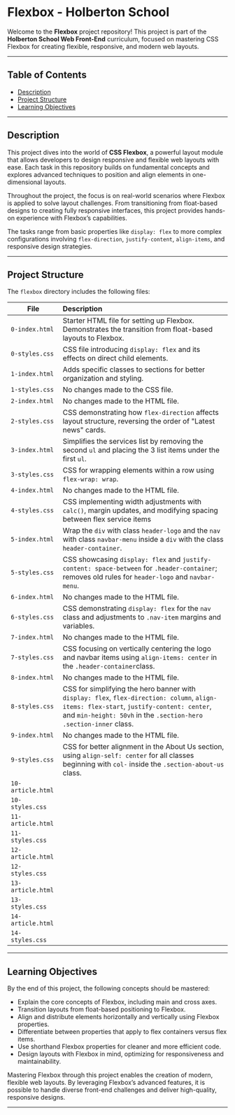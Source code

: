 # Flexbox - Holberton School

Welcome to the **Flexbox** project repository! This project is part of the **Holberton School Web Front-End** curriculum, focused on mastering CSS Flexbox for creating flexible, responsive, and modern web layouts.

---

## Table of Contents

- [Description](#description)
- [Project Structure](#project-structure)
- [Learning Objectives](#learning-objectives)

---

## Description

This project dives into the world of **CSS Flexbox**, a powerful layout module that allows developers to design responsive and flexible web layouts with ease. Each task in this repository builds on fundamental concepts and explores advanced techniques to position and align elements in one-dimensional layouts.

Throughout the project, the focus is on real-world scenarios where Flexbox is applied to solve layout challenges. From transitioning from float-based designs to creating fully responsive interfaces, this project provides hands-on experience with Flexbox’s capabilities.

The tasks range from basic properties like `display: flex` to more complex configurations involving `flex-direction`, `justify-content`, `align-items`, and responsive design strategies.

---

## Project Structure

The `flexbox` directory includes the following files:

| File              | Description                                                  |
| ----------------- | :----------------------------------------------------------- |
| `0-index.html`    | Starter HTML file for setting up Flexbox. Demonstrates the transition from float-based layouts to Flexbox. |
| `0-styles.css`    | CSS file introducing `display: flex` and its effects on direct child elements. |
| `1-index.html`    | Adds specific classes to sections for better organization and styling. |
| `1-styles.css`    | No changes made to the CSS file.                             |
| `2-index.html`    | No changes made to the HTML file.                            |
| `2-styles.css`    | CSS demonstrating how `flex-direction` affects layout structure, reversing the order of "Latest news" cards. |
| `3-index.html`    | Simplifies the services list by removing the second `ul` and placing the 3 list items under the first `ul`. |
| `3-styles.css`    | CSS for wrapping elements within a row using `flex-wrap: wrap`. |
| `4-index.html`    | No changes made to the HTML file.                            |
| `4-styles.css`    | CSS implementing width adjustments with `calc()`, margin updates, and modifying spacing between flex service items |
| `5-index.html`    | Wrap the `div` with class `header-logo` and the `nav` with class `navbar-menu` inside a `div` with the class `header-container`. |
| `5-styles.css`    | CSS showcasing `display: flex` and `justify-content: space-between` for `.header-container`; removes old rules for `header-logo` and `navbar-menu`. |
| `6-index.html`    | No changes made to the HTML file.                            |
| `6-styles.css`    | CSS demonstrating `display: flex` for the `nav` class and adjustments to `.nav-item` margins and variables. |
| `7-index.html`    | No changes made to the HTML file.                            |
| `7-styles.css`    | CSS focusing on vertically centering the logo and navbar items using `align-items: center` in the `.header-container`class. |
| `8-index.html`    | No changes made to the HTML file.                            |
| `8-styles.css`    | CSS for simplifying the hero banner with `display: flex`, `flex-direction: column`, `align-items: flex-start`, `justify-content: center`, and `min-height: 50vh` in the `.section-hero .section-inner` class. |
| `9-index.html`    | No changes made to the HTML file.                            |
| `9-styles.css`    | CSS for better alignment in the About Us section, using `align-self: center` for all classes beginning with `col-` inside the `.section-about-us` class. |
| `10-article.html` |                                                              |
| `10-styles.css`   |                                                              |
| `11-article.html` |                                                              |
| `11-styles.css`   |                                                              |
| `12-article.html` |                                                              |
| `12-styles.css`   |                                                              |
| `13-article.html` |                                                              |
| `13-styles.css`   |                                                              |
| `14-article.html` |                                                              |
| `14-styles.css`   |                                                              |

---

## Learning Objectives

By the end of this project, the following concepts should be mastered:

- Explain the core concepts of Flexbox, including main and cross axes.
- Transition layouts from float-based positioning to Flexbox.
- Align and distribute elements horizontally and vertically using Flexbox properties.
- Differentiate between properties that apply to flex containers versus flex items.
- Use shorthand Flexbox properties for cleaner and more efficient code.
- Design layouts with Flexbox in mind, optimizing for responsiveness and maintainability.

Mastering Flexbox through this project enables the creation of modern, flexible web layouts. By leveraging Flexbox’s advanced features, it is possible to handle diverse front-end challenges and deliver high-quality, responsive designs.

---
